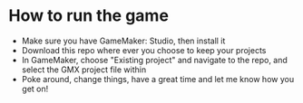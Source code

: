 # How to run the game
- Make sure you have GameMaker: Studio, then install it 
- Download this repo where ever you choose to keep your projects
- In GameMaker, choose "Existing project" and navigate to the repo, and select the GMX project file within
- Poke around, change things, have a great time and let me know how you get on!